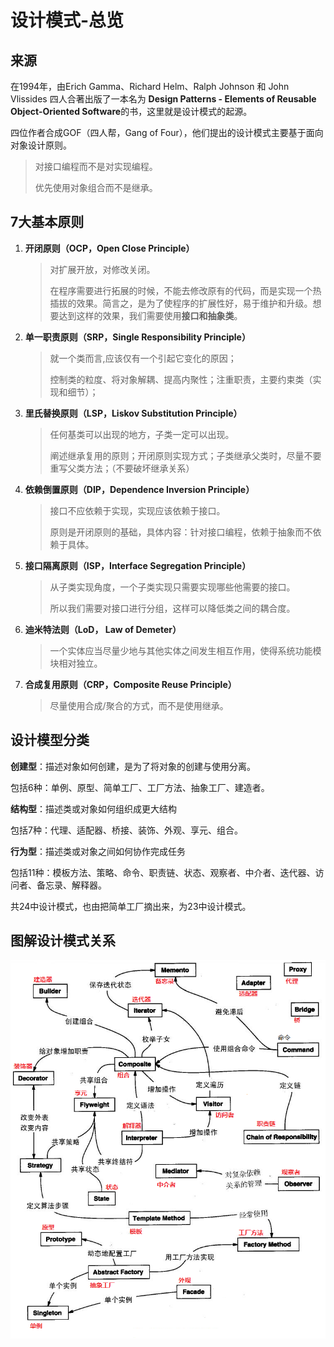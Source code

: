 # 设计模式-总览

## 来源

在1994年，由Erich Gamma、Richard Helm、Ralph Johnson 和 John Vlissides 四人合著出版了一本名为 **Design Patterns - Elements of Reusable Object-Oriented Software**的书，这里就是设计模式的起源。

四位作者合成GOF（四人帮，Gang of Four），他们提出的设计模式主要基于面向对象设计原则。

> 对接口编程而不是对实现编程。
>
> 优先使用对象组合而不是继承。



## 7大基本原则

1. **开闭原则（OCP，Open Close Principle）**

   > 对扩展开放，对修改关闭。
   >
   > 在程序需要进行拓展的时候，不能去修改原有的代码，而是实现一个热插拔的效果。简言之，是为了使程序的扩展性好，易于维护和升级。想要达到这样的效果，我们需要使用**接口和抽象类**。

2. **单一职责原则（SRP，Single Responsibility Principle）**

   > 就一个类而言,应该仅有一个引起它变化的原因；
   >
   > 控制类的粒度、将对象解耦、提高内聚性；注重职责，主要约束类（实现和细节）；

3. **里氏替换原则（LSP，Liskov Substitution Principle）**

   > 任何基类可以出现的地方，子类一定可以出现。
   >
   > 阐述继承复用的原则；开闭原则实现方式；子类继承父类时，尽量不要重写父类方法；（不要破坏继承关系）

4. **依赖倒置原则（DIP，Dependence Inversion Principle）**

   > 接口不应依赖于实现，实现应该依赖于接口。
   >
   > 原则是开闭原则的基础，具体内容：针对接口编程，依赖于抽象而不依赖于具体。

5. **接口隔离原则（ISP，Interface Segregation Principle）**

   > 从子类实现角度，一个子类实现只需要实现哪些他需要的接口。
   >
   > 所以我们需要对接口进行分组，这样可以降低类之间的耦合度。

6. **迪米特法则（LoD， Law of Demeter）**

   > 一个实体应当尽量少地与其他实体之间发生相互作用，使得系统功能模块相对独立。

7. **合成复用原则（CRP，Composite Reuse Principle）**

   > 尽量使用合成/聚合的方式，而不是使用继承。



## 设计模型分类

**创建型**：描述对象如何创建，是为了将对象的创建与使用分离。

包括6种：单例、原型、简单工厂、工厂方法、抽象工厂、建造者。



**结构型**：描述类或对象如何组织成更大结构

包括7种：代理、适配器、桥接、装饰、外观、享元、组合。



**行为型**：描述类或对象之间如何协作完成任务

包括11种：模板方法、策略、命令、职责链、状态、观察者、中介者、迭代器、访问者、备忘录、解释器。



共24中设计模式，也由把简单工厂摘出来，为23中设计模式。



## 图解设计模式关系

![设计模式关系图](设计模式-总览.assets/设计模式关系图.png)